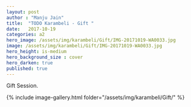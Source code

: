 ```yaml
---
layout: post
author : "Manju Jain"
title:  "TODO Karambeli - Gift "
date:   2017-10-19
categories: a2
hero_image: /assets/img/karambeli/Gift/IMG-20171019-WA0033.jpg
image: /assets/img/karambeli/Gift/IMG-20171019-WA0033.jpg
hero_height: is-medium
hero_background_size : cover
hero_darken: true
published: true
---
```


Gift Session.


{% include image-gallery.html folder="/assets/img/karambeli/Gift/" %}
